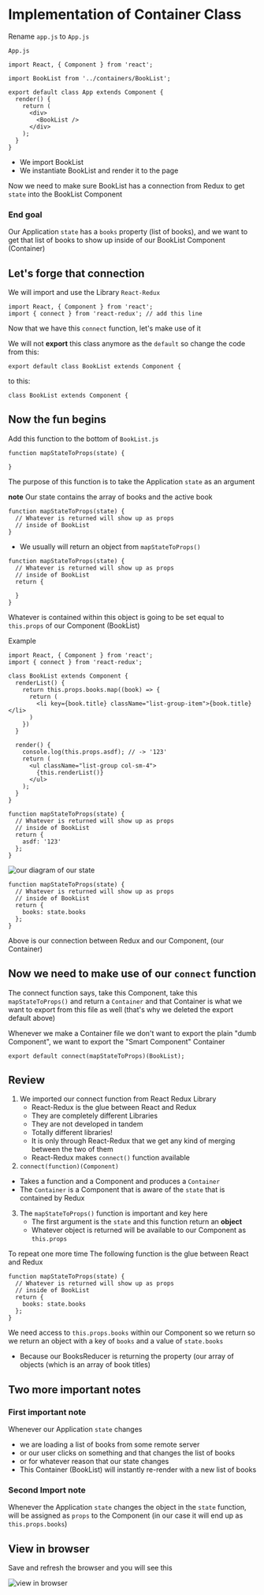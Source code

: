 # Implementation of Container Class

Rename `app.js` to `App.js`

`App.js`

```
import React, { Component } from 'react';

import BookList from '../containers/BookList';

export default class App extends Component {
  render() {
    return (
      <div>
        <BookList />
      </div>
    );
  }
}
```

* We import BookList
* We instantiate BookList and render it to the page

Now we need to make sure BookList has a connection from Redux to get `state` into the BookList Component

### End goal
Our Application `state` has a `books` property (list of books), and we want to get that list of books to show up inside of our BookList Component (Container)

## Let's forge that connection
We will import and use the Library `React-Redux`

```
import React, { Component } from 'react';
import { connect } from 'react-redux'; // add this line
```

Now that we have this `connect` function, let's make use of it

We will not **export** this class anymore as the `default` so change the code from this:

`export default class BookList extends Component {`

to this:

`class BookList extends Component {`

## Now the fun begins
Add this function to the bottom of `BookList.js`

```
function mapStateToProps(state) {
  
}
```

The purpose of this function is to take the Application `state` as an argument

**note** Our state contains the array of books and the active book

```
function mapStateToProps(state) {
  // Whatever is returned will show up as props
  // inside of BookList
}
```

* We usually will return an object from `mapStateToProps()`

```
function mapStateToProps(state) {
  // Whatever is returned will show up as props
  // inside of BookList
  return {
    
  }
}
```

Whatever is contained within this object is going to be set equal to `this.props` of our Component (BookList)

Example

```
import React, { Component } from 'react';
import { connect } from 'react-redux';

class BookList extends Component {
  renderList() {
    return this.props.books.map((book) => {
      return (
        <li key={book.title} className="list-group-item">{book.title}</li>
      )
    })
  }

  render() {
    console.log(this.props.asdf); // -> '123'
    return (
      <ul className="list-group col-sm-4">
        {this.renderList()}
      </ul>
    );
  }
}

function mapStateToProps(state) {
  // Whatever is returned will show up as props
  // inside of BookList
  return {
    asdf: '123'
  };
}
```

![our diagram of our state](https://i.imgur.com/huXLtd3.png)

```
function mapStateToProps(state) {
  // Whatever is returned will show up as props
  // inside of BookList
  return {
    books: state.books
  };
}
```

Above is our connection between Redux and our Component, (our Container)

## Now we need to make use of our `connect` function
The connect function says, take this Component, take this `mapStateToProps()` and return a `Container` and that Container is what we want to export from this file as well (that's why we deleted the export default above)

Whenever we make a Container file we don't want to export the plain "dumb Component", we want to export the "Smart Component" Container

`export default connect(mapStateToProps)(BookList);`

## Review
1. We imported our connect function from React Redux Library
    * React-Redux is the glue between React and Redux
    * They are completely different Libraries
    * They are not developed in tandem
    * Totally different libraries!
    * It is only through React-Redux that we get any kind of merging between the two of them
    * React-Redux makes `connect()` function available
2. `connect(function)(Component)`
  * Takes a function and a Component and produces a `Container`
  * The `Container` is a Component that is aware of the `state` that is contained by Redux
3. The `mapStateToProps()` function is important and key here
    * The first argument is the `state` and this function return an **object**
    * Whatever object is returned will be available to our Component as `this.props`

To repeat one more time The following function is the glue between React and Redux

```
function mapStateToProps(state) {
  // Whatever is returned will show up as props
  // inside of BookList
  return {
    books: state.books
  };
}
```

We need access to `this.props.books` within our Component so we return so we return an object with a key of `books` and a value of `state.books`
* Because our BooksReducer is returning the property (our array of objects (which is an array of book titles)

## Two more important notes
### First important note
Whenever our Application `state` changes

* we are loading a list of books from some remote server
* or our user clicks on something and that changes the list of books
* or for whatever reason that our state changes
* This Container (BookList) will instantly re-render with a new list of books

### Second Import note
Whenever the Application `state` changes the object in the `state` function, will be assigned as `props` to the Component (in our case it will end up as `this.props.books`)

## View in browser
Save and refresh the browser and you will see this

![view in browser](https://i.imgur.com/AnpCLFb.png)

